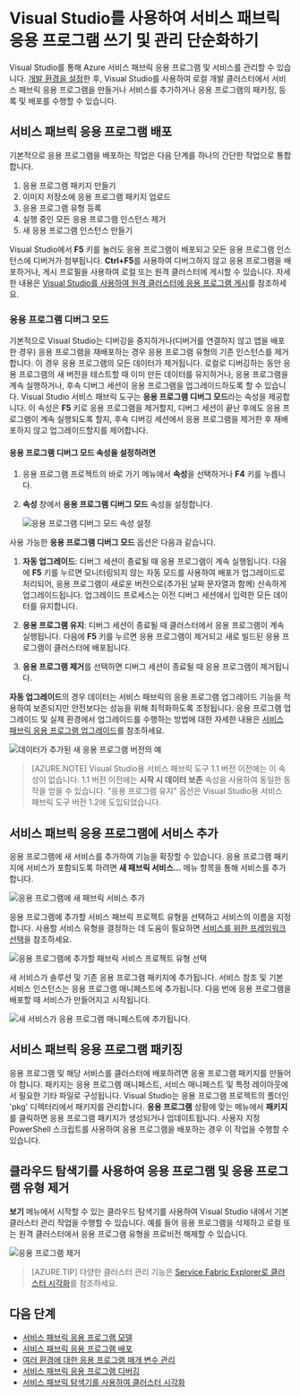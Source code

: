 <properties
   pageTitle="Visual Studio에서 응용 프로그램 관리 | Microsoft Azure"
   description="Visual Studio를 사용하여 서비스 패브릭 응용 프로그램과 서비스를 만들고, 개발하고, 배포하며 디버그합니다."
   services="service-fabric"
   documentationCenter=".net"
   authors="seanmck"
   manager="timlt"
   editor=""/>

<tags
   ms.service="service-fabric"
   ms.devlang="dotnet"
   ms.topic="article"
   ms.tgt_pltfrm="na"
   ms.workload="na"
   ms.date="09/09/2016"
   ms.author="seanmck;mikhegn"/>

# Visual Studio를 사용하여 서비스 패브릭 응용 프로그램 쓰기 및 관리 단순화하기

Visual Studio를 통해 Azure 서비스 패브릭 응용 프로그램 및 서비스를 관리할 수 있습니다. [개발 환경을 설정](service-fabric-get-started.md)한 후, Visual Studio를 사용하여 로컬 개발 클러스터에서 서비스 패브릭 응용 프로그램을 만들거나 서비스를 추가하거나 응용 프로그램의 패키징, 등록 및 배포를 수행할 수 있습니다.

## 서비스 패브릭 응용 프로그램 배포

기본적으로 응용 프로그램을 배포하는 작업은 다음 단계를 하나의 간단한 작업으로 통합합니다.

1. 응용 프로그램 패키지 만들기
2. 이미지 저장소에 응용 프로그램 패키지 업로드
3. 응용 프로그램 유형 등록
4. 실행 중인 모든 응용 프로그램 인스턴스 제거
5. 새 응용 프로그램 인스턴스 만들기

Visual Studio에서 **F5** 키를 눌러도 응용 프로그램이 배포되고 모든 응용 프로그램 인스턴스에 디버거가 첨부됩니다. **Ctrl+F5**를 사용하여 디버그하지 않고 응용 프로그램을 배포하거나, 게시 프로필을 사용하여 로컬 또는 원격 클러스터에 게시할 수 있습니다. 자세한 내용은 [Visual Studio를 사용하여 원격 클러스터에 응용 프로그램 게시](service-fabric-publish-app-remote-cluster.md)를 참조하세요.

### 응용 프로그램 디버그 모드

기본적으로 Visual Studio는 디버깅을 중지하거나(디버거를 연결하지 않고 앱을 배포한 경우) 응용 프로그램을 재배포하는 경우 응용 프로그램 유형의 기존 인스턴스를 제거합니다. 이 경우 응용 프로그램의 모든 데이터가 제거됩니다. 로컬로 디버깅하는 동안 응용 프로그램의 새 버전을 테스트할 때 이미 만든 데이터를 유지하거나, 응용 프로그램을 계속 실행하거나, 후속 디버그 세션이 응용 프로그램을 업그레이드하도록 할 수 있습니다. Visual Studio 서비스 패브릭 도구는 **응용 프로그램 디버그 모드**라는 속성을 제공합니다. 이 속성은 **F5** 키로 응용 프로그램을 제거할지, 디버그 세션이 끝난 후에도 응용 프로그램이 계속 실행되도록 할지, 후속 디버깅 세션에서 응용 프로그램을 제거한 후 재배포하지 않고 업그레이드할지를 제어합니다.

#### 응용 프로그램 디버그 모드 속성을 설정하려면

1. 응용 프로그램 프로젝트의 바로 가기 메뉴에서 **속성**을 선택하거나 **F4** 키를 누릅니다.
2. **속성** 창에서 **응용 프로그램 디버그 모드** 속성을 설정합니다.

    ![응용 프로그램 디버그 모드 속성 설정][debugmodeproperty]

사용 가능한 **응용 프로그램 디버그 모드** 옵션은 다음과 같습니다.

1. **자동 업그레이드**: 디버그 세션이 종료될 때 응용 프로그램이 계속 실행됩니다. 다음에 **F5** 키를 누르면 모니터링되지 않는 자동 모드를 사용하여 배포가 업그레이드로 처리되어, 응용 프로그램이 새로운 버전으로(추가된 날짜 문자열과 함께) 신속하게 업그레이드됩니다. 업그레이드 프로세스는 이전 디버그 세션에서 입력한 모든 데이터를 유지합니다.

2. **응용 프로그램 유지**: 디버그 세션이 종료될 때 클러스터에서 응용 프로그램이 계속 실행됩니다. 다음에 **F5** 키를 누르면 응용 프로그램이 제거되고 새로 빌드된 응용 프로그램이 클러스터에 배포됩니다.

3. **응용 프로그램 제거**를 선택하면 디버그 세션이 종료될 때 응용 프로그램이 제거됩니다.

**자동 업그레이드**의 경우 데이터는 서비스 패브릭의 응용 프로그램 업그레이드 기능을 적용하여 보존되지만 안전보다는 성능을 위해 최적화하도록 조정됩니다. 응용 프로그램 업그레이드 및 실제 환경에서 업그레이드를 수행하는 방법에 대한 자세한 내용은 [서비스 패브릭 응용 프로그램 업그레이드](service-fabric-application-upgrade.md)를 참조하세요.

![데이터가 추가된 새 응용 프로그램 버전의 예][preservedata]

>[AZURE.NOTE] Visual Studio용 서비스 패브릭 도구 1.1 버전 이전에는 이 속성이 없습니다. 1.1 버전 이전에는 **시작 시 데이터 보존** 속성을 사용하여 동일한 동작을 얻을 수 있습니다. "응용 프로그램 유지" 옵션은 Visual Studio용 서비스 패브릭 도구 버전 1.2에 도입되었습니다.

## 서비스 패브릭 응용 프로그램에 서비스 추가

응용 프로그램에 새 서비스를 추가하여 기능을 확장할 수 있습니다. 응용 프로그램 패키지에 서비스가 포함되도록 하려면 **새 패브릭 서비스...** 메뉴 항목을 통해 서비스를 추가합니다.

![응용 프로그램에 새 패브릭 서비스 추가][newservice]

응용 프로그램에 추가할 서비스 패브릭 프로젝트 유형을 선택하고 서비스의 이름을 지정합니다. 사용할 서비스 유형을 결정하는 데 도움이 필요하면 [서비스를 위한 프레임워크 선택](service-fabric-choose-framework.md)을 참조하세요.

![응용 프로그램에 추가할 패브릭 서비스 프로젝트 유형 선택][addserviceproject]

새 서비스가 솔루션 및 기존 응용 프로그램 패키지에 추가됩니다. 서비스 참조 및 기본 서비스 인스턴스는 응용 프로그램 매니페스트에 추가됩니다. 다음 번에 응용 프로그램을 배포할 때 서비스가 만들어지고 시작됩니다.

![새 서비스가 응용 프로그램 매니페스트에 추가됩니다.][newserviceapplicationmanifest]

## 서비스 패브릭 응용 프로그램 패키징

응용 프로그램 및 해당 서비스를 클러스터에 배포하려면 응용 프로그램 패키지를 만들어야 합니다. 패키지는 응용 프로그램 매니페스트, 서비스 매니페스트 및 특정 레이아웃에서 필요한 기타 파일로 구성됩니다. Visual Studio는 응용 프로그램 프로젝트의 폴더인 'pkg' 디렉터리에서 패키지를 관리합니다. **응용 프로그램** 상황에 맞는 메뉴에서 **패키지**를 클릭하면 응용 프로그램 패키지가 생성되거나 업데이트됩니다. 사용자 지정 PowerShell 스크립트를 사용하여 응용 프로그램을 배포하는 경우 이 작업을 수행할 수 있습니다.

## 클라우드 탐색기를 사용하여 응용 프로그램 및 응용 프로그램 유형 제거

**보기** 메뉴에서 시작할 수 있는 클라우드 탐색기를 사용하여 Visual Studio 내에서 기본 클러스터 관리 작업을 수행할 수 있습니다. 예를 들어 응용 프로그램을 삭제하고 로컬 또는 원격 클러스터에서 응용 프로그램 유형을 프로비전 해제할 수 있습니다.

![응용 프로그램 제거](./media/service-fabric-manage-application-in-visual-studio/removeapplication.png)

>[AZURE.TIP] 다양한 클러스터 관리 기능은 [Service Fabric Explorer로 클러스터 시각화](service-fabric-visualizing-your-cluster.md)를 참조하세요.


<!--Every topic should have next steps and links to the next logical set of content to keep the customer engaged-->
## 다음 단계

- [서비스 패브릭 응용 프로그램 모델](service-fabric-application-model.md)
- [서비스 패브릭 응용 프로그램 배포](service-fabric-deploy-remove-applications.md)
- [여러 환경에 대한 응용 프로그램 매개 변수 관리](service-fabric-manage-multiple-environment-app-configuration.md)
- [서비스 패브릭 응용 프로그램 디버깅](service-fabric-debugging-your-application.md)
- [서비스 패브릭 탐색기를 사용하여 클러스터 시각화](service-fabric-visualizing-your-cluster.md)

<!--Image references-->
[addserviceproject]: ./media/service-fabric-manage-application-in-visual-studio/addserviceproject.png
[manageservicefabric]: ./media/service-fabric-manage-application-in-visual-studio/manageservicefabric.png
[newservice]: ./media/service-fabric-manage-application-in-visual-studio/newservice.png
[newserviceapplicationmanifest]: ./media/service-fabric-manage-application-in-visual-studio/newserviceapplicationmanifest.png
[preservedata]: ./media/service-fabric-manage-application-in-visual-studio/preservedata.png
[debugmodeproperty]: ./media/service-fabric-manage-application-in-visual-studio/debugmodeproperty.png

<!---HONumber=AcomDC_0921_2016-->